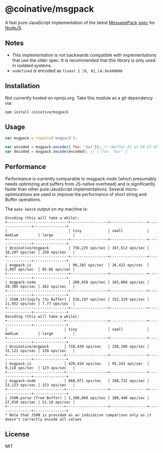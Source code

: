 # @coinative/msgpack

A fast pure-JavaScript implementation of the latest [MessagePack](http://msgpack.org) [spec](https://github.com/msgpack/msgpack/blob/master/spec.md) for [NodeJS](http://nodejs.org).

## Notes

* This implementation is not backwards compatible with implementations that use the older spec. It is recommended that this library is only used in isolated systems.
* `undefined` is encoded as `fixext 1 [0, 0]`, i.e. `0xd40000`

## Installation

Not currently hosted on npmjs.org. Take this module as a git dependency via:

```
npm install coinative/msgpack
```

## Usage

```js
var msgpack = require('msgpack');

var encoded = msgpack.encode({ foo: 'bar'}); // <Buffer 81 a3 66 6f 6f a3 62 61 72>
var decoded = msgpack.decode(encoded); // { foo: 'bar' }
```

## Performance

Performance is currently comparable to msgpack-node (which presumably needs optimizing and suffers from JS-native overhead) and is significantly faster than other pure-JavaScript implementations. Several micro-optimizations are used to improve the performance of short string and Buffer operations.

The `make bench` output on my machine is:

```
Encoding (this will take a while):
+----------------------------+-----------------+-----------------+----------------+---------------+
|                            │ tiny            │ small           │ medium         │ large         |
+----------------------------+-----------------+-----------------+----------------+---------------+
| @coinative/msgpack         │ 736,225 ops/sec │ 167,612 ops/sec │ 18,207 ops/sec │ 250 ops/sec   |
+----------------------------+-----------------+-----------------+----------------+---------------+
| msgpack-js                 │ 99,202 ops/sec  │ 26,422 ops/sec  │ 2,997 ops/sec  │ 85.66 ops/sec |
+----------------------------+-----------------+-----------------+----------------+---------------+
| msgpack-node               │ 200,858 ops/sec │ 103,068 ops/sec │ 20,385 ops/sec │ 262 ops/sec   |
+----------------------------+-----------------+-----------------+----------------+---------------+
| JSON.stringify (to Buffer) │ 516,197 ops/sec │ 152,329 ops/sec │ 11,952 ops/sec │ 7.77 ops/sec  |
+----------------------------+-----------------+-----------------+----------------+---------------+
Decoding (this will take a while):
+--------------------------+-------------------+-----------------+----------------+---------------+
|                          │ tiny              │ small           │ medium         │ large         |
+--------------------------+-------------------+-----------------+----------------+---------------+
| @coinative/msgpack       │ 718,439 ops/sec   │ 158,290 ops/sec │ 15,121 ops/sec │ 139 ops/sec   |
+--------------------------+-------------------+-----------------+----------------+---------------+
| msgpack-js               │ 420,414 ops/sec   │ 95,243 ops/sec  │ 9,118 ops/sec  │ 123 ops/sec   |
+--------------------------+-------------------+-----------------+----------------+---------------+
| msgpack-node             │ 668,971 ops/sec   │ 168,732 ops/sec │ 23,113 ops/sec │ 153 ops/sec   |
+--------------------------+-------------------+-----------------+----------------+---------------+
| JSON.parse (from Buffer) │ 1,390,069 ops/sec │ 389,440 ops/sec │ 27,830 ops/sec │ 51.10 ops/sec |
+--------------------------+-------------------+-----------------+----------------+---------------+
* Note that JSON is provided as an indicative comparison only as it doesn't correctly encode all values
```

## License

MIT
